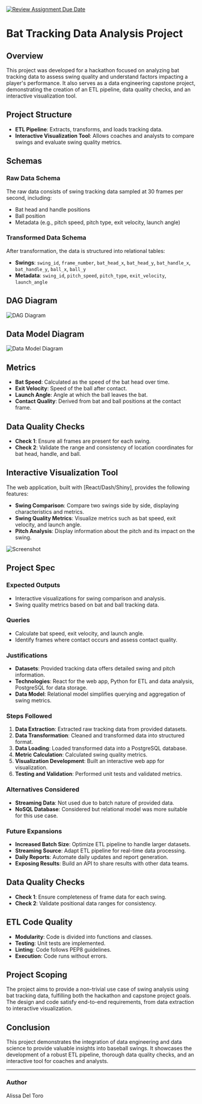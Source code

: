 [![Review Assignment Due Date](https://classroom.github.com/assets/deadline-readme-button-24ddc0f5d75046c5622901739e7c5dd533143b0c8e959d652212380cedb1ea36.svg)](https://classroom.github.com/a/1lXY_Wlg)

# Bat Tracking Data Analysis Project

## Overview

This project was developed for a hackathon focused on analyzing bat tracking data to assess swing quality and understand factors impacting a player's performance. It also serves as a data engineering capstone project, demonstrating the creation of an ETL pipeline, data quality checks, and an interactive visualization tool.

## Project Structure

- **ETL Pipeline**: Extracts, transforms, and loads tracking data.
- **Interactive Visualization Tool**: Allows coaches and analysts to compare swings and evaluate swing quality metrics.

## Schemas

### Raw Data Schema
The raw data consists of swing tracking data sampled at 30 frames per second, including:
- Bat head and handle positions
- Ball position
- Metadata (e.g., pitch speed, pitch type, exit velocity, launch angle)

### Transformed Data Schema
After transformation, the data is structured into relational tables:
- **Swings**: `swing_id`, `frame_number`, `bat_head_x`, `bat_head_y`, `bat_handle_x`, `bat_handle_y`, `ball_x`, `ball_y`
- **Metadata**: `swing_id`, `pitch_speed`, `pitch_type`, `exit_velocity`, `launch_angle`

## DAG Diagram

![DAG Diagram](path_to_dag_diagram.png)

## Data Model Diagram

![Data Model Diagram](path_to_data_model_diagram.png)

## Metrics

- **Bat Speed**: Calculated as the speed of the bat head over time.
- **Exit Velocity**: Speed of the ball after contact.
- **Launch Angle**: Angle at which the ball leaves the bat.
- **Contact Quality**: Derived from bat and ball positions at the contact frame.

## Data Quality Checks

- **Check 1**: Ensure all frames are present for each swing.
- **Check 2**: Validate the range and consistency of location coordinates for bat head, handle, and ball.

## Interactive Visualization Tool

The web application, built with [React/Dash/Shiny], provides the following features:
- **Swing Comparison**: Compare two swings side by side, displaying characteristics and metrics.
- **Swing Quality Metrics**: Visualize metrics such as bat speed, exit velocity, and launch angle.
- **Pitch Analysis**: Display information about the pitch and its impact on the swing.

![Screenshot](path_to_screenshot.png)

## Project Spec

### Expected Outputs
- Interactive visualizations for swing comparison and analysis.
- Swing quality metrics based on bat and ball tracking data.

### Queries
- Calculate bat speed, exit velocity, and launch angle.
- Identify frames where contact occurs and assess contact quality.

### Justifications
- **Datasets**: Provided tracking data offers detailed swing and pitch information.
- **Technologies**: React for the web app, Python for ETL and data analysis, PostgreSQL for data storage.
- **Data Model**: Relational model simplifies querying and aggregation of swing metrics.

### Steps Followed
1. **Data Extraction**: Extracted raw tracking data from provided datasets.
2. **Data Transformation**: Cleaned and transformed data into structured format.
3. **Data Loading**: Loaded transformed data into a PostgreSQL database.
4. **Metric Calculation**: Calculated swing quality metrics.
5. **Visualization Development**: Built an interactive web app for visualization.
6. **Testing and Validation**: Performed unit tests and validated metrics.

### Alternatives Considered
- **Streaming Data**: Not used due to batch nature of provided data.
- **NoSQL Database**: Considered but relational model was more suitable for this use case.

### Future Expansions
- **Increased Batch Size**: Optimize ETL pipeline to handle larger datasets.
- **Streaming Source**: Adapt ETL pipeline for real-time data processing.
- **Daily Reports**: Automate daily updates and report generation.
- **Exposing Results**: Build an API to share results with other data teams.

## Data Quality Checks

- **Check 1**: Ensure completeness of frame data for each swing.
- **Check 2**: Validate positional data ranges for consistency.

## ETL Code Quality

- **Modularity**: Code is divided into functions and classes.
- **Testing**: Unit tests are implemented.
- **Linting**: Code follows PEP8 guidelines.
- **Execution**: Code runs without errors.

## Project Scoping

The project aims to provide a non-trivial use case of swing analysis using bat tracking data, fulfilling both the hackathon and capstone project goals. The design and code satisfy end-to-end requirements, from data extraction to interactive visualization.

## Conclusion

This project demonstrates the integration of data engineering and data science to provide valuable insights into baseball swings. It showcases the development of a robust ETL pipeline, thorough data quality checks, and an interactive tool for coaches and analysts.

---

### Author
Alissa Del Toro
